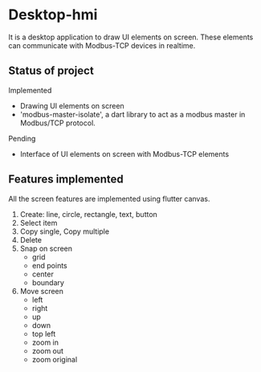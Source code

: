 # Desktop-hmi
It is a desktop application to draw UI elements on screen. These elements can communicate with Modbus-TCP devices in realtime.

## Status of project
Implemented
- Drawing UI elements on screen
- 'modbus-master-isolate', a dart library to act as a modbus master in Modbus/TCP protocol.

Pending
- Interface of UI elements on screen with Modbus-TCP elements

## Features implemented
All the screen features are implemented using flutter canvas.
1. Create: line, circle, rectangle, text, button 
2. Select item 
3. Copy single, Copy multiple 
4. Delete 
5. Snap on screen 
    - grid
    - end points
    - center
    - boundary 
6. Move screen
    - left
    - right
    - up
    - down
    - top left
    - zoom in 
    - zoom out
    - zoom original